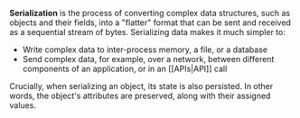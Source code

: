 **Serialization** is the process of converting complex data structures, such as objects and their fields, into a "flatter" format that can be sent and received as a sequential stream of bytes. Serializing data makes it much simpler to:

- Write complex data to inter-process memory, a file, or a database
- Send complex data, for example, over a network, between different components of an application, or in an [[APIs|API]] call

Crucially, when serializing an object, its state is also persisted. In other words, the object's attributes are preserved, along with their assigned values.